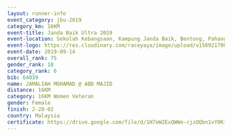 ```yaml
---
layout: runner-info 
event_category: jbu-2019 
category_km: 16KM 
event-title: Janda Baik Ultra 2019 
event-location: Sekolah Kebangsaan, Kampung Janda Baik, Bentong, Pahang, Malaysia 
event-logo: https://res.cloudinary.com/raceyaya/image/upload/v1569217009/logo/janda-baik_vch1pc.jpg 
event-date: 2019-09-14
overall_rank: 75
gender_rank: 18
category_rank: 6
bib: 64039
name: JAMALIAH MOHAMAD @ ABD MAJID
distance: 16KM
category: 16KM Women Veteran
gender: Female
finish: 2-28-02
country: Malaysia
certificate: https://drive.google.com/file/d/1H7eW2ExQWWo-cjzOQbn1vY0KiL59U8Ip/view?usp=sharing
---
```

